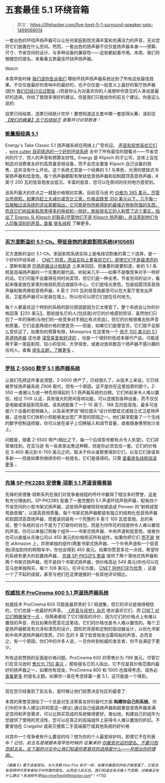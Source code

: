 # 五套最佳 5.1 环绕音箱

> 原文：<https://lifehacker.com/five-best-5-1-surround-speaker-sets-1499066014>

一套出色的环绕声扬声器可以让任何家庭影院充满丰富和充满活力的声音，无论您将它们放置在什么空间。然而，一套出色的扬声器不仅仅是扬声器本身——预算、尺寸、节省空间的设计、与多种设备的兼容性——这些都起着作用。本周，我们将根据您的提名，来看看五款最佳环绕声扬声器。

Watch

本周早些时候 [我们请你告诉我们](https://lifehacker.com/whats-the-best-5-1-surround-speaker-system-1497892938) 哪些环绕声扬声器系统达到了所有这些最佳效果。不仅仅是最好的音响中的最好的，也不仅仅是一般意义上最好的客厅扬声器(因为 [我们已经讨论过那些](http://lifehacker.com/five-best-living-room-speaker-sets-5977261) ，)而是你认为对喜欢你的人或想听你意见的人来说是最好的选择。你给了我很多很好的建议，但是我们只能给你的前五个建议。你是这么说的:

投票已经结束，选票已经统计完毕！要想知道这五套中哪一套拔得头筹，请前往 [*【我们的蜂巢】五个后续帖子*](https://lifehacker.com/most-popular-5-1-surround-speaker-set-logitech-z-5500-1501392334) *查看并讨论获胜者！*

### [能量服经典 5.1](http://www.energy-speakers.com/home-theater-systems/?sku=TK-CLASSI-5-1)

Energy's Take Classic 5.1 扬声器系统在网络上广受欢迎。 [声音和视觉喜欢它们](http://www.soundandvision.com/compactspeakers/608energy/) ，[wire cutter 目前挑选的一个好的环绕系统](http://reviews.cnet.com/surround-speaker-systems/energy-take-classic-5/4505-7868_7-33310963.html?tag=rb_content;contentBody#reviewPage1%3ECNET%20adores%20them%3C/a%3E.%20They%27re%20also%20%3CA%20href=) 击中了所有最佳的甜蜜点——节省空间的尺寸、惊人的声音和预算友好性。Energy 是 Klipsch 的子公司，总体上旨在制造对消费者友好的高质量音频设备，而不会完全蚕食 Klipsch 自己设备的销售，这并没有什么坏处。这个系统尤其是一个经典的 5.1 与黑色，光滑的壁挂式书架扬声器和低音炮。每个扬声器都配有聚钛低音扬声器和铝制圆顶高音扬声器，8 英寸 200 瓦的低音炮发出低沉、丰富的低音，您可以在房间的任何地方感受到。

该系列最大的优点之一就是价格相对实惠。目前亚马逊 的 [价格为 365 美元，尽管众所周知，如果你赶上大减价或货比三家，价格会跌至 350 美元以下。几乎每一位接触过该系统的评论家都指出，它可能是你所能得到的最接近物有所值的东西，而且它们听起来和昂贵得多的电视机一样好。那些提名它的人称赞了这个事实，指出了 Energy 与 Klipsch 的联系(尽管他们不是 Klipsch 扬声器)，并注意到他们令人印象深刻的声音。查看](http://www.amazon.com/gp/product/B001202C44?asc_campaign=InlineText&asc_refurl=https://lifehacker.com/five-best-5-1-surround-speaker-sets-1499066014&asc_source=&tag=kinjalifehackerlink-20) [提名线程](https://lifehacker.com/vote-energy-take-classic-5-1-why-affordable-sleek-an-1498062895) 了解更多。

* * *

### [买方垄断溢价 5.1-Ch。带低音炮的家庭影院系统(#10565)](http://www.monoprice.com/Product?c_id=109&cp_id=10906&cs_id=1090601&p_id=10565&seq=1&format=2)

买方垄断的溢价 5.1-Ch。家庭影院系统实际上是电线切割者的第二个选择，是一个好的环绕系统 ， [CNET 同意，而且实际上更喜欢它们，即使它们不是最漂亮的](http://reviews.cnet.com/surround-speaker-systems/monoprice-10565/4505-7868_7-35826981.html) 。垄断和能源 [在扬声器设计和制造](http://news.cnet.com/8301-13578_3-57583930-38/klipsch-monoprice-settle-patent-dispute-over-speakers/) 上来来回回，但重要的是要知道，新的 5.1 系统是高端扬声器的一个实惠的替代品，听起来几乎——如果不是像竞争对手一样好的话。它们可能不会赢得任何时尚奖项，但它们是一种全黑、节省空间的设计，看起来像是放在家里的电视机旁边或娱乐中心。它们是哑光黑色，包装铝圆顶高音扬声器和聚丙烯低音扬声器，8 英寸 200 瓦的低音炮甚至可以在大客厅里发出声音。卫星扬声器可以安装在墙上，所以你可以把它们放在任何地方。

每个人都喜欢这个特别的系统的部分原因是因为它太便宜了。整个系统会让你的价格回落【220 美元】。那些提名它的人(包括我)对它的价格感到惊讶，虽然他们只包了一年的保修(与他们的一些竞争对手相比有点贫血)，但它的价格很难击败声音和质量。它们会是两倍价格的便宜货——但是，如果它们是便宜货，它们就不会那么受欢迎了。如果你的预算有限，Monoprice 在这里有一个 [低于 100 美元的 5.1 声道扬声器](http://www.monoprice.com/Product?c_id=109&cp_id=10906&cs_id=1090601&p_id=8247&seq=1&format=2) 这也是 [深受喜爱和好评的](http://reviews.cnet.com/8301-33199_7-20124673-221/monoprice-8247-review-$84-for-a-good-enough-5.1-speaker-system/) ，也是一个很好的低成本替代产品，可能适用于第一家庭影院、较小的空间、大学宿舍，或者对放弃数百个扬声器不感兴趣的任何人。查看 [提名主题，了解更多](https://lifehacker.com/vote-monoprice-premium-5-1-ch-home-theater-system-wit-1497897662) 。

* * *

### [罗技 Z-5500 数字 5.1 扬声器系统](http://www.logitech.com/en-us/support/224)

让我们先把这件事说清楚。Z-5500 停产了，已经很久了。从技术上来说，它已经被罗技扬声器系统 Z906 取代，但有一个原因，这不是你在这里投票的那个。Z-550 一直被认为是一种负担得起的 5.1 扬声器系统的白鲸。它们听起来令人难以置信，经过 THX 认证，具有强大的房间音响功能，可以连接到各种设备，而不仅仅是电脑或家庭影院系统。该系统配备了一个 10 英寸、188 瓦的低音炮，最多可连接六个设备的音频输入，以及采用罗技“相位插头”设计的壁挂式或独立式卫星扬声器，这也是它们体积小但能够发出宽广声音的原因之一。他们甚至配备了一个无线的数字控制遥控器，你可以放在桌子上切换输入和调节音量，或者随身携带到沙发上。

问题是，随着 Z-5500 停产(相比之下，每一个后续型号都有点令人失望)，它们非常难找到。在亚马逊 有一些卖家出售这种鞋，但是你必须去找一套。它们的价格在 3-400 美元到 6-700 美元之间，取决于你从谁那里得到它们，以及它们承诺有多新——但是如果你继续你的一些提名，它们是值得的。只需 [查看提名线程阅读更多](https://lifehacker.com/if-you-can-find-the-the-logitech-z-5500-is-still-the-be-1498045333) 。

* * *

### [先锋 SP-PK22BS 安德鲁·琼斯 5.1 声道音箱套装](http://www.pioneerelectronics.com/PUSA/Home/Home-Theater-Systems/Speaker-Packages/SP-PK22BS)

先锋的安德鲁·琼斯系列在我们对竞争者线程的呼吁中赢得了相当多的赞誉，这是有充分理由的。SP-PK22BS 配备了一套完整的 5.1 声道环绕声扬声器，配有四个节省空间的小型书架式扬声器，这些扬声器被轻轻地塑造成 Pioneer 的“射频成型弯曲音箱”，以提高音频质量。每个书架式扬声器都装有独立的结构化低音扬声器和软圆顶高音扬声器，而套装则装有一个完整的 8 英寸 100 瓦低音炮。总的来说，整个系统的设计不是为了打破你的钱包，而是为你所花的钱提供令人难以置信的声音。你可以单独订购每个组件——书架式扬声器、中央声道和低音炮，或者你也可以直接从先锋公司以 450 美元的价格购买所有组件。如果你把它们 [而不是](http://www.amazon.com/Pioneer-SP-BS22-LR-Designed-Bookshelf-Loudspeakers/dp/B008NCD2LG?asc_campaign=InlineText&asc_refurl=https://lifehacker.com/five-best-5-1-surround-speaker-sets-1499066014&asc_source=&tag=kinjalifehackerlink-20) 放在 atAmazon 上，并把单独的组件(两套书架式扬声器、一个中央声道和一个低音炮)添加到你的购物车中，你也会得到 450 美元。如果你愿意多花一点钱，希望你的系统有更大的前置扬声器， [先锋 SP-PK52FS 套装](http://www.pioneerelectronics.com/PUSA/Home/Home-Theater-Systems/Speaker-Packages/SP-PK52FS) 提供了两个落地式扬声器和两个书架式扬声器，而不是四个书架式扬声器，但价格高达 549 美元(你也可以在亚马逊单独购买，每个 108 美元)。在评论方面， [CNET 将他们评为优秀](http://reviews.cnet.com/surround-speaker-systems/pioneer-sp-pk52fs/4505-7868_7-35477425.html) ，这是一个了不起的成就，甚至与他们在这里链接的一些其他评论相比。

* * *

### [权威技术 ProCinema 600 5.1 声道扬声器系统](http://www.definitivetech.com/products/procinema-600-system)

权威技术 ProCinema 600 可能是最昂贵的 5.1 频道集，但它的评论是值得相信的，它们也是一些最好的声音。 [《声音与视觉》杂志](http://www.soundandvision.com/content/definitive-technology-procinema-600-speaker-system) 绝对喜欢它们，而 [CNET 对它们稍微保守一点](http://reviews.cnet.com/surround-speaker-systems/definitive-technology-procinema-600/4505-7868_7-32903749.html) ，但两者都给了它们很高的评价，因为它们的价格点上有难以置信的声音，而且如果你愿意花这笔钱，它们的价格也是令人难以置信的。每个卫星扬声器都具有光泽和漂亮的设计，圆形的背部和定制的驱动器设计，以优化书架和中央声道扬声器的音质。250 瓦的 8 英寸低音炮发出雷鸣般的声音。总而言之，有一个原因，你们中的许多人说，一旦你听到权威的发言者，你不会满足于更少。

所有这些赞扬的反面是价格问题。ProCinema 600 的零售价为 799 美元，尽管它们在亚马逊的 [售价为 750 美元](http://www.amazon.com/Definitive-Technology-ProCinema-Speaker-System/dp/B000TDENA6/?asc_campaign=InlineText&asc_refurl=https://lifehacker.com/five-best-5-1-surround-speaker-sets-1499066014&asc_source=&tag=kinjalifehackerlink-20) 。那些提名它的人指出，它不仅是其价格范围内最好的扬声器之一，如果你有现金，ProCinema 800 和 1000 也值得考虑。请务必 [查看更多](https://lifehacker.com/1498057270) 的提名主题。如果你一直在考虑挥霍一套 5.1，这可能是一个得到。

* * *

现在您已经看到了前五名，是时候让他们投票决定社区的最爱了:

本周的荣誉奖颁给了一个总是对生活黑客友好的替代方案:**构建你自己的系统**。你们中的许多人建议(并同意这一建议),通过自己组装扬声器和超重低音扬声器来满足空间和声音需求，可以比购买现成的系统做得更好。类似地，构建自己的组件为您提供了使用的灵活性，您可以在真正的高端组件上获得令人难以置信的折扣。不要害怕在 Craigslist 或易贝搜索二手高端客厅或其他系统的好价格

对其中一个竞争者有什么要说的吗？想为你的个人最爱辩护吗，即使它不在列表中？*记住，前五名是根据本周早些时候的* *征集来的* [*你最受欢迎的提名。不要只抱怨前五名，在下面的讨论中让我们知道你更喜欢的选择是什么——并提出你的理由。*](https://lifehacker.com/whats-the-best-5-1-surround-speaker-system-1497892938)

<small>*《蜂巢 5》基于读者提名。与大多数 Hive Five 帖子一样，如果你最喜欢的帖子被遗漏了，它就没有获得呼吁竞争者帖子中所需的提名，从而进入前五名。我们知道这有点像人气竞赛。对蜂巢五有什么建议？发送邮件至*</small>[<small>*tips+hivefive@lifehacker.com*</small>](mailto:tips+hivefive@lifehacker.com)<small>*！*T15】</small>